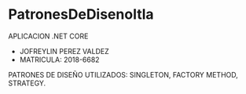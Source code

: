 # PatronesDeDisenoItla
APLICACION .NET CORE

  * JOFREYLIN PEREZ VALDEZ
  * MATRICULA: 2018-6682

PATRONES DE DISEÑO UTILIZADOS: SINGLETON, FACTORY METHOD, STRATEGY.

